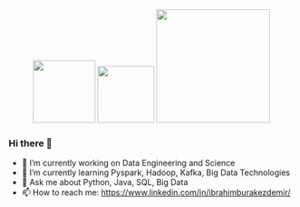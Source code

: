 <div id="header" align="center">
  <img src="https://media.giphy.com/media/BtzdPGn2uKk1kCvMAM/giphy-downsized-large.gif" width="110"/>
  <img src="https://media.giphy.com/media/M9gbBd9nbDrOTu1Mqx/giphy.gif" width="100"/>
  <img src="https://media.giphy.com/media/xT0BKi1TLjmKiu1HGg/giphy.gif" width="200"/>
</div>

### Hi there 👋

- 🔭 I’m currently working on Data Engineering and Science
- 🌱 I’m currently learning Pyspark, Hadoop, Kafka, Big Data Technologies
- 💬 Ask me about Python, Java, SQL, Big Data
- 📫 How to reach me: https://www.linkedin.com/in/ibrahimburakezdemir/
